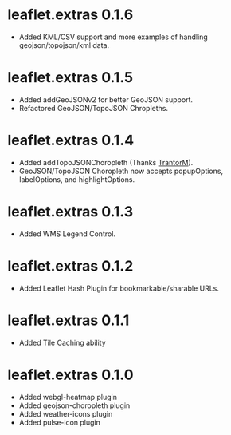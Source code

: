 # leaflet.extras 0.1.6

* Added KML/CSV support and more examples of handling geojson/topojson/kml data.

# leaflet.extras 0.1.5

* Added addGeoJSONv2 for better GeoJSON support.
* Refactored GeoJSON/TopoJSON Chropleths.

# leaflet.extras 0.1.4

* Added addTopoJSONChoropleth (Thanks [TrantorM](https://github.com/TrantorM)).
* GeoJSON/TopoJSON Choropleth now accepts popupOptions, labelOptions, and highlightOptions.

# leaflet.extras 0.1.3

* Added WMS Legend Control.

# leaflet.extras 0.1.2

* Added Leaflet Hash Plugin for bookmarkable/sharable URLs.

# leaflet.extras 0.1.1

* Added Tile Caching ability

# leaflet.extras 0.1.0

* Added webgl-heatmap plugin
* Added geojson-choropleth plugin
* Added weather-icons plugin
* Added pulse-icon plugin
